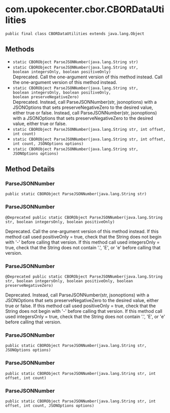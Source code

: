 # com.upokecenter.cbor.CBORDataUtilities

    public final class CBORDataUtilities extends java.lang.Object

## Methods

* `static CBORObject ParseJSONNumber​(java.lang.String str)`<br>
* `static CBORObject ParseJSONNumber​(java.lang.String str,
               boolean integersOnly,
               boolean positiveOnly)`<br>
 Deprecated.
Call the one-argument version of this method instead.
 Call the one-argument version of this method instead.
* `static CBORObject ParseJSONNumber​(java.lang.String str,
               boolean integersOnly,
               boolean positiveOnly,
               boolean preserveNegativeZero)`<br>
 Deprecated.
Instead, call ParseJSONNumber(str, jsonoptions) with a JSONOptions that
 sets preserveNegativeZero to the desired value, either true or
 false.
 Instead, call ParseJSONNumber(str, jsonoptions) with a JSONOptions that
 sets preserveNegativeZero to the desired value, either true or
 false.
* `static CBORObject ParseJSONNumber​(java.lang.String str,
               int offset,
               int count)`<br>
* `static CBORObject ParseJSONNumber​(java.lang.String str,
               int offset,
               int count,
               JSONOptions options)`<br>
* `static CBORObject ParseJSONNumber​(java.lang.String str,
               JSONOptions options)`<br>

## Method Details

### ParseJSONNumber
    public static CBORObject ParseJSONNumber​(java.lang.String str)
### ParseJSONNumber
    @Deprecated public static CBORObject ParseJSONNumber​(java.lang.String str, boolean integersOnly, boolean positiveOnly)
Deprecated.
Call the one-argument version of this method instead. If this method
 call used positiveOnly = true, check that the String does
 not begin with '-' before calling that version. If this method
 call used integersOnly  = true, check that the String does not
 contain '.', 'E', or 'e' before calling that version.

### ParseJSONNumber
    @Deprecated public static CBORObject ParseJSONNumber​(java.lang.String str, boolean integersOnly, boolean positiveOnly, boolean preserveNegativeZero)
Deprecated.
Instead, call ParseJSONNumber(str, jsonoptions) with a JSONOptions that
 sets preserveNegativeZero to the desired value, either true or
 false. If this method call used positiveOnly = true, check that the
 String does not begin with '-' before calling that
 version. If this method call used integersOnly  = true, check
 that the String does not contain '.', 'E',
 or 'e' before calling that version.

### ParseJSONNumber
    public static CBORObject ParseJSONNumber​(java.lang.String str, JSONOptions options)
### ParseJSONNumber
    public static CBORObject ParseJSONNumber​(java.lang.String str, int offset, int count)
### ParseJSONNumber
    public static CBORObject ParseJSONNumber​(java.lang.String str, int offset, int count, JSONOptions options)

